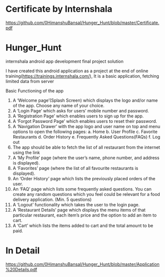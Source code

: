 # Certificate by Internshala
https://github.com/0HimanshuBansal/Hunger_Hunt/blob/master/Certificate.pdf

# Hunger_Hunt

internshala android app development final project solution

I have created this android application as a project at the end of online training(https://trainings.internshala.com/),
It is a basic application, fetching limited data from server

Basic Functioning of the app

1. A ‘Welcome page’(Splash Screen) which displays the logo and/or name of the app. Choose any name of your choice.
2. A ‘Login Page’ which asks for users’ mobile number and password.
3. A ‘Registration Page’ which enables users to sign up for the app.
4. A ‘Forgot Password Page’ which enables users to reset their password.
5. A ‘Navigation Drawer’ with the app logo and user name on top and menu options to open the following pages:
  a. Home
  b. User Profile
  c. Favorite Restaurants
  d. Order History
  e. Frequently Asked Questions(FAQs)
  f. Log out
6. The app should be able to fetch the list of all restaurant from the internet using the link
7. A ‘My Profile’ page (where the user’s name, phone number, and address is displayed).
8. A ‘Favorites’ page (where the list of all favourite restaurants is displayed).
9. An ‘Order History’ page which lists the previously placed orders of the user.
10. An ‘FAQ’ page which lists some frequently asked questions. You can create any random questions which you feel could be relevant for a food delivery application. (Min. 5 questions)
11. A ‘Logout’ functionality which takes the user to the login page.
12. A ‘Restaurant Details’ page which displays the menu items of that particular restaurant, each item’s price and the option to add an item to cart.
13. A ‘Cart’ which lists the items added to cart and the total amount to be paid.

# In Detail
https://github.com/0HimanshuBansal/Hunger_Hunt/blob/master/Application%20Details.pdf
